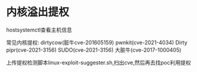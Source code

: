 # 内核溢出提权
hostsystemctl查看主机信息

常见内核提权:
dirtycow(脏牛cve-201605159)
pwnkit(cve-2021-4034)
Dirty pipr(cve-2021-3156)
SUDO(cve-2021-3156)
 大脏牛(cve-2017-1000405)
 
上传提权检测脚本linux-exploit-suggester.sh,扫出cve,然后再去找poc利用提权


